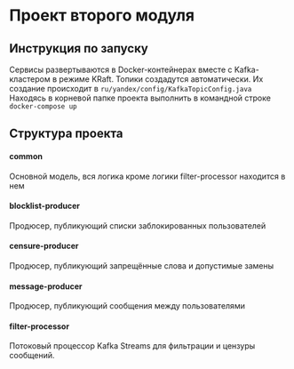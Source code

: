 # Проект второго модуля

## Инструкция по запуску
Сервисы развертываются в Docker-контейнерах вместе с Kafka-кластером в режиме KRaft.
Топики создадутся автоматически. Их создание происходит в
`ru/yandex/config/KafkaTopicConfig.java`
Находясь в корневой папке проекта выполнить в командной строке
`docker-compose up`


## Структура проекта

#### common
Основной модель, вся логика кроме логики filter-processor находится в нем

#### blocklist-producer
Продюсер, публикующий списки заблокированных пользователей

#### censure-producer
Продюсер, публикующий запрещённые слова и допустимые замены

#### message-producer
Продюсер, публикующий сообщения между пользователями

#### filter-processor
Потоковый процессор Kafka Streams для фильтрации и цензуры сообщений.


